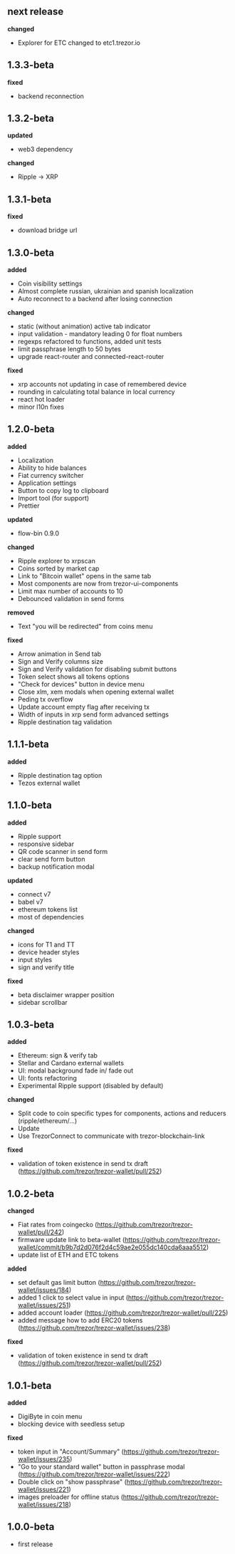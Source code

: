 ## next release

**changed**

-   Explorer for ETC changed to etc1.trezor.io

## 1.3.3-beta

**fixed**

-   backend reconnection

## 1.3.2-beta

**updated**

-   web3 dependency

**changed**

-   Ripple -> XRP

## 1.3.1-beta

**fixed**

-   download bridge url

## 1.3.0-beta

**added**

-   Coin visibility settings
-   Almost complete russian, ukrainian and spanish localization
-   Auto reconnect to a backend after losing connection

**changed**

-   static (without animation) active tab indicator
-   input validation - mandatory leading 0 for float numbers
-   regexps refactored to functions, added unit tests
-   limit passphrase length to 50 bytes
-   upgrade react-router and connected-react-router

**fixed**

-   xrp accounts not updating in case of remembered device
-   rounding in calculating total balance in local currency
-   react hot loader
-   minor l10n fixes

## 1.2.0-beta

**added**

-   Localization
-   Ability to hide balances
-   Fiat currency switcher
-   Application settings
-   Button to copy log to clipboard
-   Import tool (for support)
-   Prettier

**updated**

-   flow-bin 0.9.0

**changed**

-   Ripple explorer to xrpscan
-   Coins sorted by market cap
-   Link to "Bitcoin wallet" opens in the same tab
-   Most components are now from trezor-ui-components
-   Limit max number of accounts to 10
-   Debounced validation in send forms

**removed**

-   Text "you will be redirected" from coins menu

**fixed**

-   Arrow animation in Send tab
-   Sign and Verify columns size
-   Sign and Verify validation for disabling submit buttons
-   Token select shows all tokens options
-   "Check for devices" button in device menu
-   Close xlm, xem modals when opening external wallet
-   Peding tx overflow
-   Update account empty flag after receiving tx
-   Width of inputs in xrp send form advanced settings
-   Ripple destination tag validation

## 1.1.1-beta

**added**

-   Ripple destination tag option
-   Tezos external wallet

## 1.1.0-beta

**added**

-   Ripple support
-   responsive sidebar
-   QR code scanner in send form
-   clear send form button
-   backup notification modal

**updated**

-   connect v7
-   babel v7
-   ethereum tokens list
-   most of dependencies

**changed**

-   icons for T1 and TT
-   device header styles
-   input styles
-   sign and verify title

**fixed**

-   beta disclaimer wrapper position
-   sidebar scrollbar

## 1.0.3-beta

**added**

-   Ethereum: sign & verify tab
-   Stellar and Cardano external wallets
-   UI: modal background fade in/ fade out
-   UI: fonts refactoring
-   Experimental Ripple support (disabled by default)

**changed**

-   Split code to coin specific types for components, actions and reducers (ripple/ethereum/...)
-   Update
-   Use TrezorConnect to communicate with trezor-blockchain-link

**fixed**

-   validation of token existence in send tx draft (https://github.com/trezor/trezor-wallet/pull/252)

## 1.0.2-beta

**changed**

-   Fiat rates from coingecko (https://github.com/trezor/trezor-wallet/pull/242)
-   firmware update link to beta-wallet (https://github.com/trezor/trezor-wallet/commit/b9b7d2d076f2d4c59ae2e055dc140cda6aaa5512)
-   update list of ETH and ETC tokens

**added**

-   set default gas limit button (https://github.com/trezor/trezor-wallet/issues/184)
-   added 1 click to select value in input (https://github.com/trezor/trezor-wallet/issues/251)
-   added account loader (https://github.com/trezor/trezor-wallet/pull/225)
-   added message how to add ERC20 tokens (https://github.com/trezor/trezor-wallet/issues/238)

**fixed**

-   validation of token existence in send tx draft (https://github.com/trezor/trezor-wallet/pull/252)

## 1.0.1-beta

**added**

-   DigiByte in coin menu
-   blocking device with seedless setup

**fixed**

-   token input in "Account/Summary" (https://github.com/trezor/trezor-wallet/issues/235)
-   "Go to your standard wallet" button in passphrase modal (https://github.com/trezor/trezor-wallet/issues/222)
-   Double click on "show passphrase" (https://github.com/trezor/trezor-wallet/issues/221)
-   images preloader for offline status (https://github.com/trezor/trezor-wallet/issues/218)

## 1.0.0-beta

-   first release
